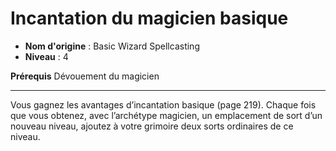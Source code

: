 # Incantation du magicien basique

 * **Nom d'origine** : Basic Wizard Spellcasting
 * **Niveau** : 4


<p><strong>Prérequis</strong> Dévouement du magicien</p>
<hr />
<p>Vous gagnez les avantages d’incantation basique (page 219). Chaque fois que vous obtenez, avec l’archétype magicien, un emplacement de sort d’un nouveau niveau, ajoutez à votre grimoire deux sorts ordinaires de ce niveau.</p>